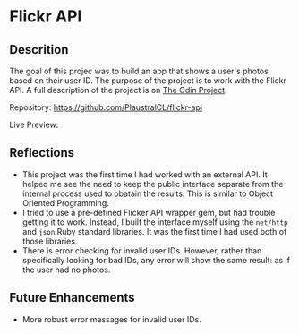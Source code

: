 # Flickr API

## Descrition
The goal of this projec was to build an app that shows a user's photos based on their user ID. The purpose of the project is to work with the Flickr API.
A full description of the project is on [The Odin Project](https://www.theodinproject.com/lessons/ruby-on-rails-flickr-api).

Repository: https://github.com/PlaustralCL/flickr-api

Live Preview:


## Reflections
* This project was the first time I had worked with an external API. It helped me see the need to keep the public interface separate from the internal process used to obatain the results. This is similar to Object Oriented Programming.
* I tried to use a pre-defined Flicker API wrapper gem, but had trouble getting it to work. Instead, I built the interface myself using the `net/http` and `json` Ruby standard libraries. It was the first time I had used both of those libraries.
* There is error checking for invalid user IDs.  However, rather than specifically looking for bad IDs, any error will show the same result: as if the user had no photos.

## Future Enhancements
* More robust error messages for invalid user IDs.